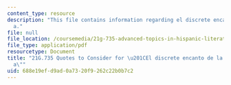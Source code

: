 ```yaml
---
content_type: resource
description: "This file contains information regarding el discrete encanto de la burgues\xED\
  a."
file: null
file_location: /coursemedia/21g-735-advanced-topics-in-hispanic-literature-and-film-the-films-of-luis-bunuel-fall-2013/688e19efd9ad0a7320f9262c22b0b7c2_MIT21G_735F13_study_discr.pdf
file_type: application/pdf
resourcetype: Document
title: "21G.735 Quotes to Consider for \u201CEl discrete encanto de la burgues\xED\
  a\""
uid: 688e19ef-d9ad-0a73-20f9-262c22b0b7c2
---
```

